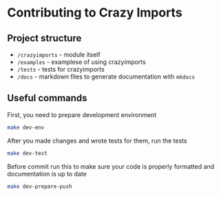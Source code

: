 # Contributing to Crazy Imports

## Project structure

- `/crazyimports` - module itself
- `/examples` - examplese of using crazyimports
- `/tests` - tests for crazyimports
- `/docs` - markdown files to generate documentation with `mkdocs`

## Useful commands

First, you need to prepare development environment

```bash
make dev-env
```

After you made changes and wrote tests for them, run the tests

```bash
make dev-test
```

Before commit run this to make sure your code is properly formatted and documentation is up to date

```bash
make dev-prepare-push
```
